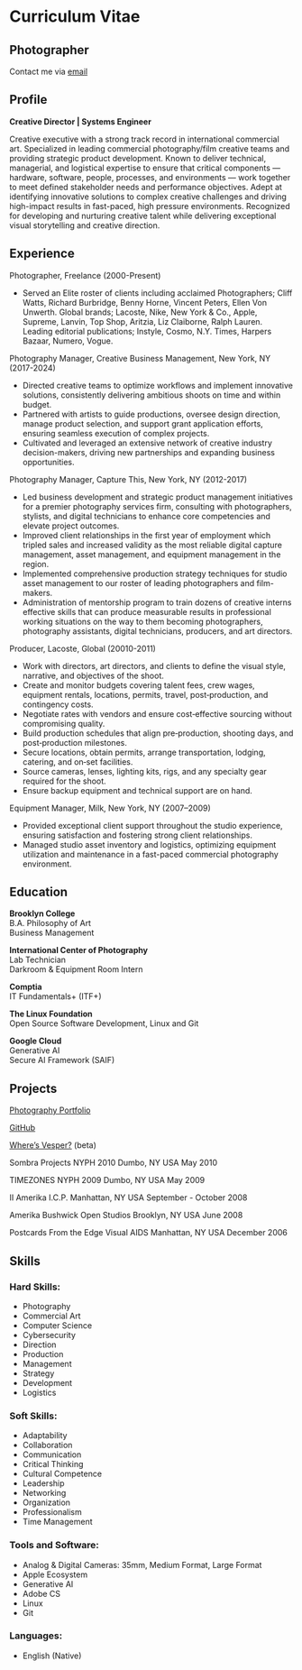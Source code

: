 # **Curriculum Vitae**  
## Photographer  
  
Contact me via [email](mailto:me@richardashe.io)  
  
  
## Profile  
**Creative Director | Systems Engineer**   
  
Creative executive with a strong track record in international commercial art. Specialized in leading commercial photography/film creative teams and providing strategic product development. Known to deliver technical, managerial, and logistical expertise to ensure that critical components — hardware, software, people, processes, and environments — work together to meet defined stakeholder needs and performance objectives. Adept at identifying innovative solutions to complex creative challenges and driving high-impact results in fast-paced, high pressure environments. Recognized for developing and nurturing creative talent while delivering exceptional visual storytelling and creative direction.  
  
  
## Experience  
  
Photographer, Freelance (2000-Present)  
* Served an Elite roster of clients including acclaimed Photographers; Cliff Watts, Richard Burbridge, Benny Horne, Vincent Peters, Ellen Von Unwerth. Global brands; Lacoste, Nike, New York & Co., Apple, Supreme, Lanvin, Top Shop, Aritzia, Liz Claiborne, Ralph Lauren. Leading editorial publications; Instyle, Cosmo, N.Y. Times, Harpers Bazaar, Numero, Vogue.  
  
Photography Manager, Creative Business Management, New York, NY (2017-2024)  
* Directed creative teams to optimize workflows and implement innovative solutions, consistently delivering ambitious shoots on time and within budget.  
* Partnered with artists to guide productions, oversee design direction, manage product selection, and support grant application efforts, ensuring seamless execution of complex projects.  
* Cultivated and leveraged an extensive network of creative industry decision-makers, driving new partnerships and expanding business opportunities.  
  
Photography Manager, Capture This, New York, NY (2012-2017)  
* Led business development and strategic product management initiatives for a premier photography services firm, consulting with photographers, stylists, and digital technicians to enhance core competencies and elevate project outcomes.  
* Improved client relationships in the first year of employment which tripled sales and increased validity as the most reliable digital capture management, asset management, and equipment management in the region.  
* Implemented comprehensive production strategy techniques for studio asset management to our roster of leading photographers and film-makers.  
* Administration of mentorship program to train dozens of creative interns effective skills that can produce measurable results in professional working situations on the way to them becoming photographers, photography assistants, digital technicians, producers, and art directors.  
  
Producer, Lacoste, Global (20010-2011)  
* Work with directors, art directors, and clients to define the visual style, narrative, and objectives of the shoot.
* Create and monitor budgets covering talent fees, crew wages, equipment rentals, locations, permits, travel, post‑production, and contingency costs.  
* Negotiate rates with vendors and ensure cost‑effective sourcing without compromising quality.  
* Build production schedules that align pre‑production, shooting days, and post‑production milestones.
* Secure locations, obtain permits, arrange transportation, lodging, catering, and on‑set facilities.
* Source cameras, lenses, lighting kits, rigs, and any specialty gear required for the shoot.
* Ensure backup equipment and technical support are on hand.
    
Equipment Manager, Milk, New York, NY (2007–2009)  
* Provided exceptional client support throughout the studio experience, ensuring satisfaction and fostering strong client relationships.  
* Managed studio asset inventory and logistics, optimizing equipment utilization and maintenance in a fast-paced commercial photography environment.  
   
  
## Education  
  
**Brooklyn College**  
B.A. Philosophy of Art  
Business Management  

**International Center of Photography**  
Lab Technician  
Darkroom & Equipment Room Intern  
  
**Comptia**  
IT Fundamentals+ (ITF+)  
  
**The Linux Foundation**  
Open Source Software Development, Linux and Git  
  
**Google Cloud**  
Generative AI  
Secure AI Framework (SAIF)  
  
## Projects  
[Photography Portfolio](https://richardashe.com/work)  

[GitHub](https://github.com/griffineyes)  

[Where’s Vesper?](https://dozingbats.com) (beta)  

Sombra Projects
NYPH 2010
Dumbo, NY USA
May 2010

TIMEZONES
NYPH 2009
Dumbo, NY USA
May 2009
  
II Amerika
I.C.P.
Manhattan, NY USA
September - October 2008
  
Amerika
Bushwick Open Studios
Brooklyn, NY USA
June 2008
  
Postcards From the Edge
Visual AIDS
Manhattan, NY USA
December 2006
  
## Skills  
  
### Hard Skills:  
* Photography  
* Commercial Art  
* Computer Science
* Cybersecurity  
* Direction  
* Production  
* Management  
* Strategy  
* Development  
* Logistics  
  
### Soft Skills:
* Adaptability  
* Collaboration  
* Communication  
* Critical Thinking  
* Cultural Competence  
* Leadership  
* Networking  
* Organization  
* Professionalism  
* Time Management  
  
### Tools and Software:  
* Analog & Digital Cameras: 35mm, Medium Format, Large Format  
* Apple Ecosystem  
* Generative AI  
* Adobe CS  
* Linux  
* Git  
  
### Languages:  
* English (Native)  

